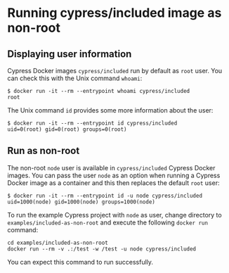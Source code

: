 # Running cypress/included image as non-root

## Displaying user information

Cypress Docker images `cypress/included` run by default as `root` user. You can check this with the Unix command `whoami`:

```text
$ docker run -it --rm --entrypoint whoami cypress/included
root
```

The Unix command `id` provides some more information about the user:

```text
$ docker run -it --rm --entrypoint id cypress/included
uid=0(root) gid=0(root) groups=0(root)
```

## Run as non-root

The non-root `node` user is available in `cypress/included` Cypress Docker images. You can pass the user `node` as an option when running a Cypress Docker image as a container and this then replaces the default `root` user:

```text
$ docker run -it --rm --entrypoint id -u node cypress/included
uid=1000(node) gid=1000(node) groups=1000(node)
```

To run the example Cypress project with `node` as user, change directory to `examples/included-as-non-root` and execute the following `docker run` command:

```shell
cd examples/included-as-non-root
docker run --rm -v .:/test -w /test -u node cypress/included
```

You can expect this command to run successfully.
